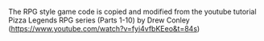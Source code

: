 The RPG style game code is copied and modified from the youtube tutorial Pizza Legends RPG series (Parts 1-10) by Drew Conley (https://www.youtube.com/watch?v=fyi4vfbKEeo&t=84s)
